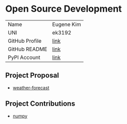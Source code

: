 
# Open Source Development

|  |  |
|:--|:--|
|Name|Eugene Kim|
|UNI| ek3192|
| GitHub Profile | [link](https://github.com/e7kim) |
| GitHub README | [link](https://github.com/e7kim/e7kim/blob/main/README.md) |
| PyPI Account | [link](https://pypi.org/user/e7kim/) |

## Project Proposal

- [weather-forecast](../projects/python/forecast-weather.md)

## Project Contributions

- [numpy](../projects/python/numpy.md)
